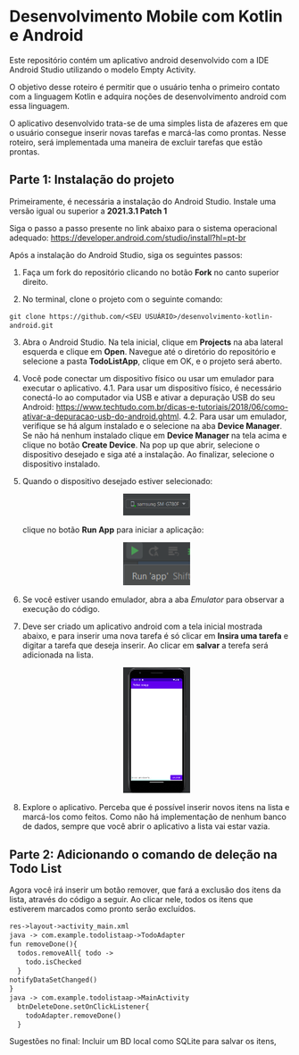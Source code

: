# Desenvolvimento Mobile com Kotlin e Android
Este repositório contém um aplicativo android desenvolvido com a IDE Android Studio utilizando o modelo Empty Activity. 

O objetivo desse roteiro é permitir que o usuário tenha o primeiro contato com a linguagem Kotlin e adquira noções de desenvolvimento android com essa linguagem.

O aplicativo desenvolvido trata-se de uma simples lista de afazeres em que o usuário consegue inserir novas tarefas e marcá-las como prontas. 
Nesse roteiro, será implementada uma maneira de excluir tarefas que estão prontas.

## Parte 1: Instalação do projeto
Primeiramente, é necessária a instalação do Android Studio. Instale uma versão igual ou superior a **2021.3.1 Patch 1**

Siga o passo a passo presente no link abaixo para o sistema operacional adequado:
https://developer.android.com/studio/install?hl=pt-br

Após a instalação do Android Studio, siga os seguintes passos:

1. Faça um fork do repositório clicando no botão **Fork** no canto superior direito.

2. No terminal, clone o projeto com o seguinte comando:

```
git clone https://github.com/<SEU USUÁRIO>/desenvolvimento-kotlin-android.git
```
3. Abra o Android Studio. Na tela inicial, clique em **Projects** na aba lateral esquerda e clique em **Open**. Navegue até o diretório do repositório e selecione a pasta **TodoListApp**, clique em OK, e o projeto será aberto.

4. Você pode conectar um dispositivo físico ou usar um emulador para executar o aplicativo.
  4.1. Para usar um dispositivo físico, é necessário conectá-lo ao computador via USB e ativar a depuração USB do seu Android: https://www.techtudo.com.br/dicas-e-tutoriais/2018/06/como-ativar-a-depuracao-usb-do-android.ghtml.
  4.2.  Para usar um emulador, verifique se há algum instalado e o selecione na aba **Device Manager**.
        Se não há nenhum instalado clique em **Device Manager** na tela acima e clique no botão **Create Device**. Na pop up que abrir, selecione o dispositivo desejado e siga até a instalação. Ao finalizar, selecione o dispositivo instalado.
        
5. Quando o dispositivo desejado estiver selecionado:
   <p align="center">
    <img width="25%" src="https://github.com/Rodrigo-Panta/deseonvolvimento-kotlin-android/blob/main/images/dispositivo-selecionado.png" />
   </p>
   
   clique no botão **Run App** para iniciar a aplicação:
   <p align="center">
    <img width="25%" src="https://github.com/Rodrigo-Panta/deseonvolvimento-kotlin-android/blob/main/images/run-app.png" />
   </p>

6. Se você estiver usando emulador, abra a aba *Emulator* para observar a execução do código.

7. Deve ser criado um aplicativo android com a tela inicial mostrada abaixo, e para inserir uma nova tarefa é só clicar em **Insira uma tarefa**
   e digitar a tarefa que deseja inserir. Ao clicar em **salvar** a terefa será adicionada na lista.
   
   <p align="center">
    <img width="25%" src="https://github.com/Rodrigo-Panta/deseonvolvimento-kotlin-android/blob/main/images/tela-lista.png" />
   </p>

8. Explore o aplicativo. Perceba que é possível inserir novos itens na lista e marcá-los como feitos. Como não há implementação de nenhum banco de dados, sempre que você abrir o aplicativo a lista vai estar vazia.



## Parte 2: Adicionando o comando de deleção na Todo List

Agora você irá inserir um botão remover, que fará a exclusão dos itens da lista, através do código a seguir. Ao clicar nele, todos os itens que estiverem marcados como pronto serão excluídos.

```
res->layout->activity_main.xml
java -> com.example.todolistaap->TodoAdapter
fun removeDone(){
  todos.removeAll{ todo ->
    todo.isChecked
  }
notifyDataSetChanged()
}
java -> com.example.todolistaap->MainActivity
  btnDeleteDone.setOnClickListener{
    todoAdapter.removeDone()
  }
```

  

Sugestões no final: Incluir um BD local como SQLite para salvar os itens, 

